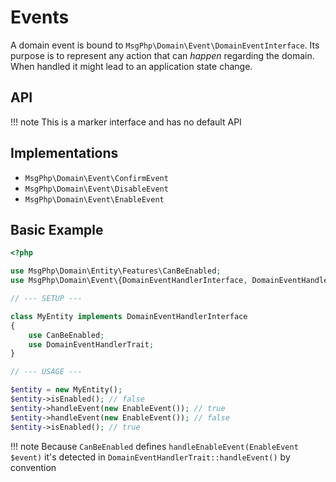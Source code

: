 # Events

A domain event is bound to `MsgPhp\Domain\Event\DomainEventInterface`. Its purpose is to represent any action that can
 _happen_ regarding the domain. When handled it might lead to an application state change.

## API

!!! note
    This is a marker interface and has no default API

## Implementations

- `MsgPhp\Domain\Event\ConfirmEvent`
- `MsgPhp\Domain\Event\DisableEvent`
- `MsgPhp\Domain\Event\EnableEvent`

## Basic Example

```php
<?php

use MsgPhp\Domain\Entity\Features\CanBeEnabled;
use MsgPhp\Domain\Event\{DomainEventHandlerInterface, DomainEventHandlerTrait, EnableEvent};

// --- SETUP ---

class MyEntity implements DomainEventHandlerInterface
{
    use CanBeEnabled;
    use DomainEventHandlerTrait;
}

// --- USAGE ---

$entity = new MyEntity();
$entity->isEnabled(); // false
$entity->handleEvent(new EnableEvent()); // true
$entity->handleEvent(new EnableEvent()); // false
$entity->isEnabled(); // true
```

!!! note
    Because `CanBeEnabled` defines `handleEnableEvent(EnableEvent $event)` it's detected in `DomainEventHandlerTrait::handleEvent()`
    by convention
